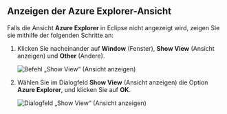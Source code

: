 ## <a name="display-the-azure-explorer-view"></a>Anzeigen der Azure Explorer-Ansicht

Falls die Ansicht **Azure Explorer** in Eclipse nicht angezeigt wird, zeigen Sie sie mithilfe der folgenden Schritte an:

1. Klicken Sie nacheinander auf **Window** (Fenster), **Show View** (Ansicht anzeigen) und **Other** (Andere).

   ![Befehl „Show View“ (Ansicht anzeigen)](media/azure-toolkit-for-eclipse-show-azure-explorer/show-az-exp-01.png)

2. Wählen Sie im Dialogfeld **Show View** (Ansicht anzeigen) die Option **Azure Explorer**, und klicken Sie auf **OK**.

   ![Dialogfeld „Show View“ (Ansicht anzeigen)](media/azure-toolkit-for-eclipse-show-azure-explorer/show-az-exp-02.png)


